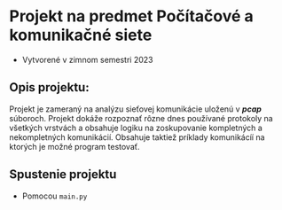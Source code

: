 # Projekt na predmet Počítačové a komunikačné siete

* Vytvorené v zimnom semestri 2023

## Opis projektu:
Projekt je zameraný na analýzu sieťovej komunikácie uloženú v ***pcap*** súboroch.
Projekt dokáže rozpoznať rôzne dnes používané protokoly na všetkých vrstvách a obsahuje logiku na zoskupovanie kompletných a nekompletných komunikácií.
Obsahuje taktiež príklady komunikácíí na ktorých je možné program testovať.

## Spustenie projektu
* Pomocou `main.py`
